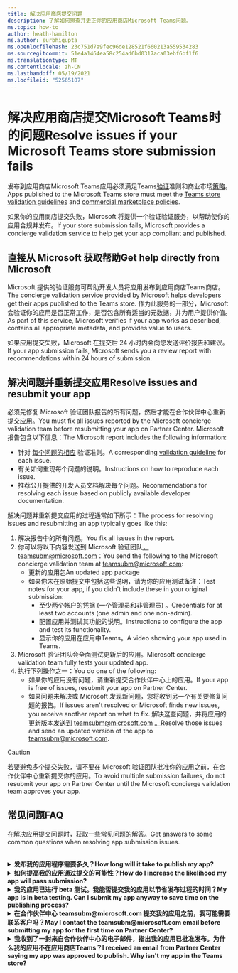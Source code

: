 ```yaml
---
title: 解决应用商店提交问题
description: 了解如何排查并更正你的应用商店Microsoft Teams问题。
ms.topic: how-to
author: heath-hamilton
ms.author: surbhigupta
ms.openlocfilehash: 23c751d7a9fec96de128521f660213a559534283
ms.sourcegitcommit: 51e4a1464ea58c254ad6bd0317aca03ebf6bf1f6
ms.translationtype: MT
ms.contentlocale: zh-CN
ms.lasthandoff: 05/19/2021
ms.locfileid: "52565107"
---
```

# <a name="resolve-issues-if-your-microsoft-teams-store-submission-fails"></a><span data-ttu-id="8a8c6-103">解决应用商店提交Microsoft Teams时的问题</span><span class="sxs-lookup"><span data-stu-id="8a8c6-103">Resolve issues if your Microsoft Teams store submission fails</span></span>

<span data-ttu-id="8a8c6-104">发布到应用商店Microsoft Teams应用必须满足Teams[验证](~/concepts/deploy-and-publish/appsource/prepare/teams-store-validation-guidelines.md)准则和商业市场[策略](/legal/marketplace/certification-policies)。</span><span class="sxs-lookup"><span data-stu-id="8a8c6-104">Apps published to the Microsoft Teams store must meet the [Teams store validation guidelines](~/concepts/deploy-and-publish/appsource/prepare/teams-store-validation-guidelines.md) and [commercial marketplace policies](/legal/marketplace/certification-policies).</span></span>

<span data-ttu-id="8a8c6-105">如果你的应用商店提交失败，Microsoft 将提供一个验证验证服务，以帮助使你的应用合规并发布。</span><span class="sxs-lookup"><span data-stu-id="8a8c6-105">If your store submission fails, Microsoft provides a concierge validation service to help get your app compliant and published.</span></span>

## <a name="get-help-directly-from-microsoft"></a><span data-ttu-id="8a8c6-106">直接从 Microsoft 获取帮助</span><span class="sxs-lookup"><span data-stu-id="8a8c6-106">Get help directly from Microsoft</span></span>

<span data-ttu-id="8a8c6-107">Microsoft 提供的验证服务可帮助开发人员将应用发布到应用商店Teams商店。</span><span class="sxs-lookup"><span data-stu-id="8a8c6-107">The concierge validation service provided by Microsoft helps developers get their apps published to the Teams store.</span></span> <span data-ttu-id="8a8c6-108">作为此服务的一部分，Microsoft 会验证你的应用是否正常工作，是否包含所有适当的元数据，并为用户提供价值。</span><span class="sxs-lookup"><span data-stu-id="8a8c6-108">As part of this service, Microsoft verifies if your app works as described, contains all appropriate metadata, and provides value to users.</span></span>

<span data-ttu-id="8a8c6-109">如果应用提交失败，Microsoft 在提交后 24 小时内会向您发送评价报告和建议。</span><span class="sxs-lookup"><span data-stu-id="8a8c6-109">If your app submission fails, Microsoft sends you a review report with recommendations within 24 hours of submission.</span></span>

## <a name="resolve-issues-and-resubmit-your-app"></a><span data-ttu-id="8a8c6-110">解决问题并重新提交应用</span><span class="sxs-lookup"><span data-stu-id="8a8c6-110">Resolve issues and resubmit your app</span></span>

<span data-ttu-id="8a8c6-111">必须先修复 Microsoft 验证团队报告的所有问题，然后才能在合作伙伴中心重新提交应用。</span><span class="sxs-lookup"><span data-stu-id="8a8c6-111">You must fix all issues reported by the Microsoft concierge validation team before resubmitting your app on Partner Center.</span></span> <span data-ttu-id="8a8c6-112">Microsoft 报告包含以下信息：</span><span class="sxs-lookup"><span data-stu-id="8a8c6-112">The Microsoft report includes the following information:</span></span>

* <span data-ttu-id="8a8c6-113">针对 [每个问题的相应](~/concepts/deploy-and-publish/appsource/prepare/teams-store-validation-guidelines.md) 验证准则。</span><span class="sxs-lookup"><span data-stu-id="8a8c6-113">A corresponding [validation guideline](~/concepts/deploy-and-publish/appsource/prepare/teams-store-validation-guidelines.md) for each issue.</span></span>
* <span data-ttu-id="8a8c6-114">有关如何重现每个问题的说明。</span><span class="sxs-lookup"><span data-stu-id="8a8c6-114">Instructions on how to reproduce each issue.</span></span>
* <span data-ttu-id="8a8c6-115">推荐公开提供的开发人员文档解决每个问题。</span><span class="sxs-lookup"><span data-stu-id="8a8c6-115">Recommendations for resolving each issue based on publicly available developer documentation.</span></span>

<span data-ttu-id="8a8c6-116">解决问题并重新提交应用的过程通常如下所示：</span><span class="sxs-lookup"><span data-stu-id="8a8c6-116">The process for resolving issues and resubmitting an app typically goes like this:</span></span>

1. <span data-ttu-id="8a8c6-117">解决报告中的所有问题。</span><span class="sxs-lookup"><span data-stu-id="8a8c6-117">You fix all issues in the report.</span></span>
1. <span data-ttu-id="8a8c6-118">你可以将以下内容发送到 Microsoft 验证团队<a href="mailto:teamsubm@microsoft.com">，teamsubm@microsoft.com：</a></span><span class="sxs-lookup"><span data-stu-id="8a8c6-118">You send the following to the Microsoft concierge validation team at <a href="mailto:teamsubm@microsoft.com">teamsubm@microsoft.com</a>:</span></span>
   * <span data-ttu-id="8a8c6-119">更新的应用包</span><span class="sxs-lookup"><span data-stu-id="8a8c6-119">An updated app package</span></span>
   * <span data-ttu-id="8a8c6-120">如果你未在原始提交中包括这些说明，请为你的应用测试备注：</span><span class="sxs-lookup"><span data-stu-id="8a8c6-120">Test notes for your app, if you didn't include these in your original submission:</span></span>
      * <span data-ttu-id="8a8c6-121">至少两个帐户的凭据 (一个管理员和非管理员) 。</span><span class="sxs-lookup"><span data-stu-id="8a8c6-121">Credentials for at least two accounts (one admin and one non-admin).</span></span>
      * <span data-ttu-id="8a8c6-122">配置应用并测试其功能的说明。</span><span class="sxs-lookup"><span data-stu-id="8a8c6-122">Instructions to configure the app and test its functionality.</span></span>
      * <span data-ttu-id="8a8c6-123">显示你的应用在应用中Teams。</span><span class="sxs-lookup"><span data-stu-id="8a8c6-123">A video showing your app used in Teams.</span></span>
1. <span data-ttu-id="8a8c6-124">Microsoft 验证团队会全面测试更新后的应用。</span><span class="sxs-lookup"><span data-stu-id="8a8c6-124">Microsoft concierge validation team fully tests your updated app.</span></span>
1. <span data-ttu-id="8a8c6-125">执行下列操作之一：</span><span class="sxs-lookup"><span data-stu-id="8a8c6-125">You do one of the following:</span></span>
   * <span data-ttu-id="8a8c6-126">如果你的应用没有问题，请重新提交合作伙伴中心上的应用。</span><span class="sxs-lookup"><span data-stu-id="8a8c6-126">If your app is free of issues, resubmit your app on Partner Center.</span></span>
   * <span data-ttu-id="8a8c6-127">如果问题未解决或 Microsoft 发现新问题，您将收到另一个有关要修复问题的报告。</span><span class="sxs-lookup"><span data-stu-id="8a8c6-127">If issues aren't resolved or Microsoft finds new issues, you receive another report on what to fix.</span></span> <span data-ttu-id="8a8c6-128">解决这些问题，并将应用的更新版本发送到 teamsubm@microsoft.com <a href="mailto:teamsubm@microsoft.com">。</a></span><span class="sxs-lookup"><span data-stu-id="8a8c6-128">Resolve those issues and send an updated version of the app to <a href="mailto:teamsubm@microsoft.com">teamsubm@microsoft.com</a>.</span></span>

> [!CAUTION]
> <span data-ttu-id="8a8c6-129">若要避免多个提交失败，请不要在 Microsoft 验证团队批准你的应用之前，在合作伙伴中心重新提交你的应用。</span><span class="sxs-lookup"><span data-stu-id="8a8c6-129">To avoid multiple submission failures, do not resubmit your app on Partner Center until the Microsoft concierge validation team approves your app.</span></span>

## <a name="faq"></a><span data-ttu-id="8a8c6-130">常见问题</span><span class="sxs-lookup"><span data-stu-id="8a8c6-130">FAQ</span></span>

<span data-ttu-id="8a8c6-131">在解决应用提交问题时，获取一些常见问题的解答。</span><span class="sxs-lookup"><span data-stu-id="8a8c6-131">Get answers to some common questions when resolving app submission issues.</span></span>

<br>

<details>

<summary><span data-ttu-id="8a8c6-132"><b>发布我的应用程序需要多久？</b></span><span class="sxs-lookup"><span data-stu-id="8a8c6-132"><b>How long will it take to publish my app?</b></span></span></summary>

<span data-ttu-id="8a8c6-133">如果你的应用商店提交没有问题，你的应用将在 1-2 个工作日内发布。</span><span class="sxs-lookup"><span data-stu-id="8a8c6-133">If your store submission has no issues, your app will publish within 1-2 business days.</span></span> <span data-ttu-id="8a8c6-134">如果应用失败，Microsoft 团队会提供修复问题的建议。</span><span class="sxs-lookup"><span data-stu-id="8a8c6-134">If your app fails, a team from Microsoft provides you with recommendations to fix the issues.</span></span> <span data-ttu-id="8a8c6-135">一旦进行这些修复，然后向该团队重新发送更新后的应用，如果应用已准备好发布或仍然需要更多工作，将在 24 小时内收到通知。</span><span class="sxs-lookup"><span data-stu-id="8a8c6-135">Once you make those fixes and resend an updated app to that team, you will be notified in 24 hours if your app is ready to publish or still needs more work.</span></span>

<br>

</details>

<details>

<summary><span data-ttu-id="8a8c6-136"><b>如何提高我的应用通过提交的可能性？</b></span><span class="sxs-lookup"><span data-stu-id="8a8c6-136"><b>How do I increase the likelihood my app will pass submission?</b></span></span></summary>

<span data-ttu-id="8a8c6-137">执行以下操作可能会导致成功提交：</span><span class="sxs-lookup"><span data-stu-id="8a8c6-137">Doing the following can lead to a successful submission:</span></span>

1. <span data-ttu-id="8a8c6-138">根据应用设计Teams[开发应用](~/concepts/design/design-teams-app-overview.md)。</span><span class="sxs-lookup"><span data-stu-id="8a8c6-138">Develop your app based on the [Teams design guidelines](~/concepts/design/design-teams-app-overview.md).</span></span>
1. <span data-ttu-id="8a8c6-139">确保你的应用遵守应用商店验证[Teams](~/concepts/deploy-and-publish/appsource/prepare/teams-store-validation-guidelines.md) [Microsoft 商业市场认证策略](/legal/marketplace/certification-policies)。</span><span class="sxs-lookup"><span data-stu-id="8a8c6-139">Make sure your app adheres to the [Teams store validation guidelines](~/concepts/deploy-and-publish/appsource/prepare/teams-store-validation-guidelines.md) and [Microsoft commercial marketplace certification policies](/legal/marketplace/certification-policies).</span></span>
1. <span data-ttu-id="8a8c6-140">使用应用验证Microsoft Teams[测试应用包](https://dev.teams.microsoft.com/appvalidation.html)。</span><span class="sxs-lookup"><span data-stu-id="8a8c6-140">Test your app package with the [Microsoft Teams app validation tool](https://dev.teams.microsoft.com/appvalidation.html).</span></span>
1. <span data-ttu-id="8a8c6-141">[准备你的Teams提交](~/concepts/deploy-and-publish/appsource/prepare/submission-checklist.md)。</span><span class="sxs-lookup"><span data-stu-id="8a8c6-141">[Prepare your Teams store submission](~/concepts/deploy-and-publish/appsource/prepare/submission-checklist.md).</span></span>

<br>

</details>

<details>

<summary><span data-ttu-id="8a8c6-142"><b>我的应用已进行 beta 测试。我能否提交我的应用以节省发布过程的时间？</b></span><span class="sxs-lookup"><span data-stu-id="8a8c6-142"><b>My app is in beta testing. Can I submit my app anyway to save time on the publishing process?</b></span></span></summary>

<span data-ttu-id="8a8c6-143">否。</span><span class="sxs-lookup"><span data-stu-id="8a8c6-143">No.</span></span> <span data-ttu-id="8a8c6-144">Microsoft 仅验证生产就绪型应用。</span><span class="sxs-lookup"><span data-stu-id="8a8c6-144">Microsoft only validates production-ready apps.</span></span>

<br>

</details>

<details>

<summary><span data-ttu-id="8a8c6-145"><b>在合作伙伴中心 teamsubm@microsoft.com 提交我的应用之前，我可能需要联系客户吗？</b></span><span class="sxs-lookup"><span data-stu-id="8a8c6-145"><b>May I contact the teamsubm@microsoft.com email before submitting my app for the first time on Partner Center?</b></span></span></summary>

<span data-ttu-id="8a8c6-146">否。</span><span class="sxs-lookup"><span data-stu-id="8a8c6-146">No.</span></span> <span data-ttu-id="8a8c6-147">在合作伙伴中心首次提交应用之前，Microsoft 不会开始验证你的应用。</span><span class="sxs-lookup"><span data-stu-id="8a8c6-147">Microsoft doesn't start validating your app until you submit your app for the first time on Partner Center.</span></span>

<br>

</details>

<details>

<summary><span data-ttu-id="8a8c6-148"><b>我收到了一封来自合作伙伴中心的电子邮件，指出我的应用已批准发布。为什么我的应用不在应用商店Teams？</b></span><span class="sxs-lookup"><span data-stu-id="8a8c6-148"><b>I received an email from Partner Center saying my app was approved to publish. Why isn't my app in the Teams store?</b></span></span></summary>

<span data-ttu-id="8a8c6-149">应用获得批准后，发布通常需要 1-2 个工作日，具体取决于应用的功能。</span><span class="sxs-lookup"><span data-stu-id="8a8c6-149">Once your app is approved, publishing usually takes 1-2 business days depending on the app's capabilities.</span></span><span data-ttu-id="8a8c6-150">如果你的应用在两个工作日后尚未发布 <a href="mailto:teamsubm@microsoft.com">，请联系</a>teamsubm@microsoft.com。</span><span class="sxs-lookup"><span data-stu-id="8a8c6-150"> If your app hasn't published after two business days, contact <a href="mailto:teamsubm@microsoft.com">teamsubm@microsoft.com</a>.</span></span>

<br>

</details>

